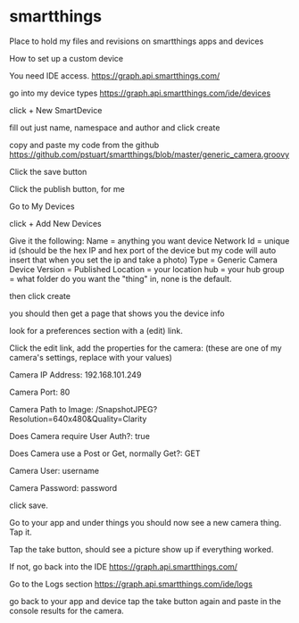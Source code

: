 smartthings
===========

Place to hold my files and revisions on smartthings apps and devices


How to set up a custom device



You need IDE access. https://graph.api.smartthings.com/

go into my device types https://graph.api.smartthings.com/ide/devices

click + New SmartDevice

fill out just name, namespace and author and click create

copy and paste my code from the github https://github.com/pstuart/smartthings/blob/master/generic_camera.groovy

Click the save button

Click the publish button, for me

Go to My Devices

click + Add New Devices

Give it the following:
Name = anything you want
device Network Id = unique id (should be the hex IP and hex port of the device but my code will auto insert that when you set the ip and take a photo)
Type = Generic Camera Device
Version = Published
Location = your location
hub = your hub
group = what folder do you want the "thing" in, none is the default.

then click create

you should then get a page that shows you the device info

look for a preferences section with a (edit) link.

Click the edit link, add the properties for the camera: (these are one of my camera's settings, replace with your values)

Camera IP Address: 192.168.101.249

Camera Port: 80

Camera Path to Image: /SnapshotJPEG?Resolution=640x480&Quality=Clarity

Does Camera require User Auth?: true

Does Camera use a Post or Get, normally Get?: GET

Camera User: username

Camera Password: password


click save.

Go to your app and under things you should now see a new camera thing. Tap it.

Tap the take button, should see a picture show up if everything worked.

If not, go back into the IDE https://graph.api.smartthings.com/

Go to the Logs section https://graph.api.smartthings.com/ide/logs

go back to your app and device tap the take button again and paste in the console results for the camera.
